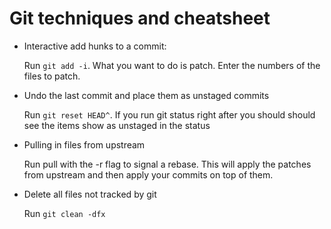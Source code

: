 # Git techniques and cheatsheet

- Interactive add hunks to a commit:

  Run `git add -i`. What you want to do is patch. Enter the numbers of the files to patch.

- Undo the last commit and place them as unstaged commits

  Run `git reset HEAD^`. If you run git status right after you should should see the items show as unstaged in the status

- Pulling in files from upstream

  Run pull with the -r flag to signal a rebase. This will apply the patches from upstream and then apply your commits on top of them.

- Delete all files not tracked by git

  Run `git clean -dfx`
